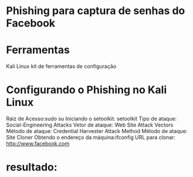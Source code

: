 # Phishing para captura de senhas do Facebook
# Ferramentas
Kali Linux
kit de ferramentas de configuração
# Configurando o Phishing no Kali Linux
Raiz de Acesso:sudo su
Iniciando o setoolkit:  setoolkit 
Tipo de ataque: Social-Engineering Attacks
Vetor de ataque: Web Site Attack Vectors
Método de ataque: Credential Harvester Attack Method 
Método de ataque: Site Cloner
Obtendo o endereço da máquina:ifconfig
URL para clonar: http://www.facebook.com

# resultado:

